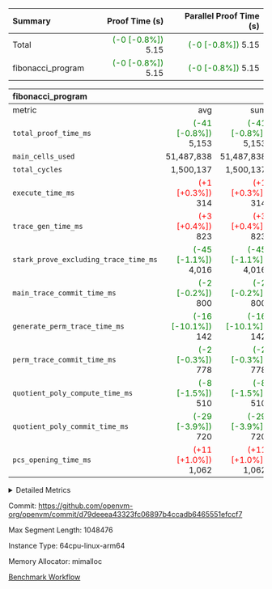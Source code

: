 | Summary | Proof Time (s) | Parallel Proof Time (s) |
|:---|---:|---:|
| Total | <span style='color: green'>(-0 [-0.8%])</span> 5.15 | <span style='color: green'>(-0 [-0.8%])</span> 5.15 |
| fibonacci_program | <span style='color: green'>(-0 [-0.8%])</span> 5.15 | <span style='color: green'>(-0 [-0.8%])</span> 5.15 |


| fibonacci_program |||||
|:---|---:|---:|---:|---:|
|metric|avg|sum|max|min|
| `total_proof_time_ms ` | <span style='color: green'>(-41 [-0.8%])</span> 5,153 | <span style='color: green'>(-41 [-0.8%])</span> 5,153 | <span style='color: green'>(-41 [-0.8%])</span> 5,153 | <span style='color: green'>(-41 [-0.8%])</span> 5,153 |
| `main_cells_used     ` |  51,487,838 |  51,487,838 |  51,487,838 |  51,487,838 |
| `total_cycles        ` |  1,500,137 |  1,500,137 |  1,500,137 |  1,500,137 |
| `execute_time_ms     ` | <span style='color: red'>(+1 [+0.3%])</span> 314 | <span style='color: red'>(+1 [+0.3%])</span> 314 | <span style='color: red'>(+1 [+0.3%])</span> 314 | <span style='color: red'>(+1 [+0.3%])</span> 314 |
| `trace_gen_time_ms   ` | <span style='color: red'>(+3 [+0.4%])</span> 823 | <span style='color: red'>(+3 [+0.4%])</span> 823 | <span style='color: red'>(+3 [+0.4%])</span> 823 | <span style='color: red'>(+3 [+0.4%])</span> 823 |
| `stark_prove_excluding_trace_time_ms` | <span style='color: green'>(-45 [-1.1%])</span> 4,016 | <span style='color: green'>(-45 [-1.1%])</span> 4,016 | <span style='color: green'>(-45 [-1.1%])</span> 4,016 | <span style='color: green'>(-45 [-1.1%])</span> 4,016 |
| `main_trace_commit_time_ms` | <span style='color: green'>(-2 [-0.2%])</span> 800 | <span style='color: green'>(-2 [-0.2%])</span> 800 | <span style='color: green'>(-2 [-0.2%])</span> 800 | <span style='color: green'>(-2 [-0.2%])</span> 800 |
| `generate_perm_trace_time_ms` | <span style='color: green'>(-16 [-10.1%])</span> 142 | <span style='color: green'>(-16 [-10.1%])</span> 142 | <span style='color: green'>(-16 [-10.1%])</span> 142 | <span style='color: green'>(-16 [-10.1%])</span> 142 |
| `perm_trace_commit_time_ms` | <span style='color: green'>(-2 [-0.3%])</span> 778 | <span style='color: green'>(-2 [-0.3%])</span> 778 | <span style='color: green'>(-2 [-0.3%])</span> 778 | <span style='color: green'>(-2 [-0.3%])</span> 778 |
| `quotient_poly_compute_time_ms` | <span style='color: green'>(-8 [-1.5%])</span> 510 | <span style='color: green'>(-8 [-1.5%])</span> 510 | <span style='color: green'>(-8 [-1.5%])</span> 510 | <span style='color: green'>(-8 [-1.5%])</span> 510 |
| `quotient_poly_commit_time_ms` | <span style='color: green'>(-29 [-3.9%])</span> 720 | <span style='color: green'>(-29 [-3.9%])</span> 720 | <span style='color: green'>(-29 [-3.9%])</span> 720 | <span style='color: green'>(-29 [-3.9%])</span> 720 |
| `pcs_opening_time_ms ` | <span style='color: red'>(+11 [+1.0%])</span> 1,062 | <span style='color: red'>(+11 [+1.0%])</span> 1,062 | <span style='color: red'>(+11 [+1.0%])</span> 1,062 | <span style='color: red'>(+11 [+1.0%])</span> 1,062 |



<details>
<summary>Detailed Metrics</summary>

| group | num_segments | keygen_time_ms | commit_exe_time_ms |
| --- | --- | --- | --- |
| fibonacci_program | 1 | 395 | 5 | 

| group | air_name | quotient_deg | interactions | constraints |
| --- | --- | --- | --- | --- |
| fibonacci_program | AccessAdapterAir<16> | 4 | 5 | 11 | 
| fibonacci_program | AccessAdapterAir<2> | 4 | 5 | 11 | 
| fibonacci_program | AccessAdapterAir<32> | 4 | 5 | 11 | 
| fibonacci_program | AccessAdapterAir<4> | 4 | 5 | 11 | 
| fibonacci_program | AccessAdapterAir<64> | 4 | 5 | 11 | 
| fibonacci_program | AccessAdapterAir<8> | 4 | 5 | 11 | 
| fibonacci_program | BitwiseOperationLookupAir<8> | 2 | 2 | 4 | 
| fibonacci_program | MemoryMerkleAir<8> | 4 | 4 | 38 | 
| fibonacci_program | PersistentBoundaryAir<8> | 4 | 3 | 5 | 
| fibonacci_program | PhantomAir | 4 | 3 | 4 | 
| fibonacci_program | Poseidon2PeripheryAir<BabyBearParameters>, 1> | 2 | 1 | 286 | 
| fibonacci_program | ProgramAir | 1 | 1 | 4 | 
| fibonacci_program | RangeTupleCheckerAir<2> | 1 | 1 | 4 | 
| fibonacci_program | VariableRangeCheckerAir | 1 | 1 | 4 | 
| fibonacci_program | VmAirWrapper<Rv32BaseAluAdapterAir, BaseAluCoreAir<4, 8> | 4 | 19 | 30 | 
| fibonacci_program | VmAirWrapper<Rv32BaseAluAdapterAir, LessThanCoreAir<4, 8> | 4 | 17 | 35 | 
| fibonacci_program | VmAirWrapper<Rv32BaseAluAdapterAir, ShiftCoreAir<4, 8> | 4 | 23 | 84 | 
| fibonacci_program | VmAirWrapper<Rv32BranchAdapterAir, BranchEqualCoreAir<4> | 4 | 11 | 17 | 
| fibonacci_program | VmAirWrapper<Rv32BranchAdapterAir, BranchLessThanCoreAir<4, 8> | 4 | 13 | 32 | 
| fibonacci_program | VmAirWrapper<Rv32CondRdWriteAdapterAir, Rv32JalLuiCoreAir> | 4 | 10 | 15 | 
| fibonacci_program | VmAirWrapper<Rv32HintStoreAdapterAir, Rv32HintStoreCoreAir> | 4 | 15 | 13 | 
| fibonacci_program | VmAirWrapper<Rv32JalrAdapterAir, Rv32JalrCoreAir> | 4 | 16 | 16 | 
| fibonacci_program | VmAirWrapper<Rv32LoadStoreAdapterAir, LoadSignExtendCoreAir<4, 8> | 4 | 18 | 21 | 
| fibonacci_program | VmAirWrapper<Rv32LoadStoreAdapterAir, LoadStoreCoreAir<4> | 4 | 17 | 27 | 
| fibonacci_program | VmAirWrapper<Rv32MultAdapterAir, DivRemCoreAir<4, 8> | 4 | 25 | 72 | 
| fibonacci_program | VmAirWrapper<Rv32MultAdapterAir, MulHCoreAir<4, 8> | 4 | 24 | 23 | 
| fibonacci_program | VmAirWrapper<Rv32MultAdapterAir, MultiplicationCoreAir<4, 8> | 4 | 19 | 13 | 
| fibonacci_program | VmAirWrapper<Rv32RdWriteAdapterAir, Rv32AuipcCoreAir> | 4 | 11 | 12 | 
| fibonacci_program | VmConnectorAir | 4 | 3 | 8 | 

| group | air_name | segment | rows | prep_cols | perm_cols | main_cols | cells |
| --- | --- | --- | --- | --- | --- | --- | --- |
| fibonacci_program | AccessAdapterAir<8> | 0 | 64 |  | 12 | 17 | 1,856 | 
| fibonacci_program | BitwiseOperationLookupAir<8> | 0 | 65,536 | 3 | 8 | 2 | 655,360 | 
| fibonacci_program | MemoryMerkleAir<8> | 0 | 256 |  | 12 | 32 | 11,264 | 
| fibonacci_program | PersistentBoundaryAir<8> | 0 | 64 |  | 8 | 20 | 1,792 | 
| fibonacci_program | PhantomAir | 0 | 2 |  | 8 | 6 | 28 | 
| fibonacci_program | Poseidon2PeripheryAir<BabyBearParameters>, 1> | 0 | 256 |  | 8 | 300 | 78,848 | 
| fibonacci_program | ProgramAir | 0 | 4,096 |  | 8 | 10 | 73,728 | 
| fibonacci_program | RangeTupleCheckerAir<2> | 0 | 524,288 | 2 | 8 | 1 | 4,718,592 | 
| fibonacci_program | VariableRangeCheckerAir | 0 | 262,144 | 2 | 8 | 1 | 2,359,296 | 
| fibonacci_program | VmAirWrapper<Rv32BaseAluAdapterAir, BaseAluCoreAir<4, 8> | 0 | 1,048,576 |  | 28 | 36 | 67,108,864 | 
| fibonacci_program | VmAirWrapper<Rv32BaseAluAdapterAir, LessThanCoreAir<4, 8> | 0 | 524,288 |  | 24 | 37 | 31,981,568 | 
| fibonacci_program | VmAirWrapper<Rv32BaseAluAdapterAir, ShiftCoreAir<4, 8> | 0 | 2 |  | 28 | 53 | 162 | 
| fibonacci_program | VmAirWrapper<Rv32BranchAdapterAir, BranchEqualCoreAir<4> | 0 | 262,144 |  | 16 | 26 | 11,010,048 | 
| fibonacci_program | VmAirWrapper<Rv32BranchAdapterAir, BranchLessThanCoreAir<4, 8> | 0 | 8 |  | 20 | 32 | 416 | 
| fibonacci_program | VmAirWrapper<Rv32CondRdWriteAdapterAir, Rv32JalLuiCoreAir> | 0 | 131,072 |  | 16 | 18 | 4,456,448 | 
| fibonacci_program | VmAirWrapper<Rv32HintStoreAdapterAir, Rv32HintStoreCoreAir> | 0 | 4 |  | 20 | 26 | 184 | 
| fibonacci_program | VmAirWrapper<Rv32JalrAdapterAir, Rv32JalrCoreAir> | 0 | 16 |  | 20 | 28 | 768 | 
| fibonacci_program | VmAirWrapper<Rv32LoadStoreAdapterAir, LoadStoreCoreAir<4> | 0 | 32 |  | 28 | 40 | 2,176 | 
| fibonacci_program | VmAirWrapper<Rv32RdWriteAdapterAir, Rv32AuipcCoreAir> | 0 | 16 |  | 16 | 21 | 592 | 
| fibonacci_program | VmConnectorAir | 0 | 2 | 1 | 8 | 4 | 24 | 

| group | segment | trace_gen_time_ms | total_proof_time_ms | total_cycles | total_cells | stark_prove_excluding_trace_time_ms | quotient_poly_compute_time_ms | quotient_poly_commit_time_ms | perm_trace_commit_time_ms | pcs_opening_time_ms | main_trace_commit_time_ms | main_cells_used | generate_perm_trace_time_ms | execute_time_ms |
| --- | --- | --- | --- | --- | --- | --- | --- | --- | --- | --- | --- | --- | --- | --- |
| fibonacci_program | 0 | 823 | 5,153 | 1,500,137 | 122,462,014 | 4,016 | 510 | 720 | 778 | 1,062 | 800 | 51,487,838 | 142 | 314 | 

</details>


Commit: https://github.com/openvm-org/openvm/commit/d79deeea43323fc06897b4ccadb6465551efccf7

Max Segment Length: 1048476

Instance Type: 64cpu-linux-arm64

Memory Allocator: mimalloc

[Benchmark Workflow](https://github.com/openvm-org/openvm/actions/runs/12972660549)
